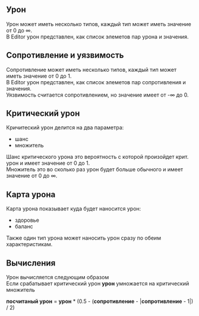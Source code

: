 ## Урон

Урон может иметь несколько типов, каждый тип может иметь значение от 0 до ∞.  
В Editor урон представлен, как список элеметов пар урона и значения.

## Сопротивление и уязвимость

Сопротивление может иметь несколько типов, каждый тип может иметь значение от 0 до 1.  
В Editor урон представлен, как список элеметов пар сопротивления и значения.  
Уязвимость считается сопротивлением, но значение имеет от -∞ до 0.

## Критический урон

Кричитеский урон делится на два параметра:

- шанс
- множитель

Шанс критического урона это вероятность с которой произойдет крит. урон и имеет значение от 0 до 1.  
Множитель это во сколько раз урон будет больше обычного и имеет значение от 0 до ∞.

## Карта урона

Карта урона показывает куда будет наносится урон:

- здоровье
- баланс

Также один тип урона может наносить урон сразу по обеим характеристикам.

## Вычисления

Урон вычисляется следующим образом  
Если срабатывает критический урон **урон** умножается на критический множитель

**посчитаный урон** = **урон** \* (0.5 - (**сопротивление** - |**сопротивление** - 1|) / 2)
